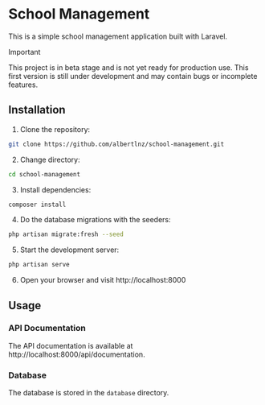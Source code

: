 # School Management

This is a simple school management application built with Laravel.

> [!IMPORTANT]
> This project is in beta stage and is not yet ready for production use.
> This first version is still under development and may contain bugs or incomplete features.

## Installation

1. Clone the repository:

```bash
git clone https://github.com/albertlnz/school-management.git
```

2. Change directory:

```bash
cd school-management
```

3. Install dependencies:

```bash
composer install
```

4. Do the database migrations with the seeders:

```bash
php artisan migrate:fresh --seed
```

5. Start the development server:

```bash
php artisan serve
```

6. Open your browser and visit http://localhost:8000

## Usage

### API Documentation

The API documentation is available at http://localhost:8000/api/documentation.

### Database

The database is stored in the `database` directory.
